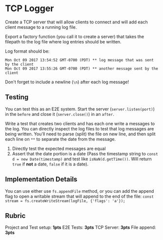 TCP Logger
===

Create a TCP server that will allow clients to connect and will add each client message to a running log file.

Export a factory function (you call it to create a server) that takes the filepath to the log file where 
log entries should be written.

Log format should be:

```
Mon Oct 09 2017 13:54:52 GMT-0700 (PDT) ** log message that was sent by the client
Mon Oct 09 2017 13:55:26 GMT-0700 (PDT) ** another message sent by the client
```

Don't forget to include a newline (`\n`) after each log message!

## Testing

You can test this as an E2E system. Start the server (`server.listen(port)`) in the `before` and 
close it (`server.close()`) in an `after`.

Write a test that creates two clients and has each one write a messages to the log. You can directly inspect 
the log files to test that log messages are being written. You'll need to parse (split) the file on new line, and then 
split each line on ` ** ` to separate the date from the message.

1. Directly test the expected messages are equal
2. Assert that the date portion is a date (Pass the timestamp string to `const d = new Date(timestamp)` 
and test like `isNaN(d.getTime())`. Will return `true` if **not** a date, `false` if it is a date).

## Implementation Details

You can use either use `fs.appendFile` method, or you can add the append flag to open a writable stream 
that will append to the end of the file: `const stream = fs.createWriteStream(logFile, {'flags': 'a'});`

## Rubric

Project and Test setup: **1pts**
E2E Tests: **3pts**
TCP Server: **3pts**
File append: **3pts**
